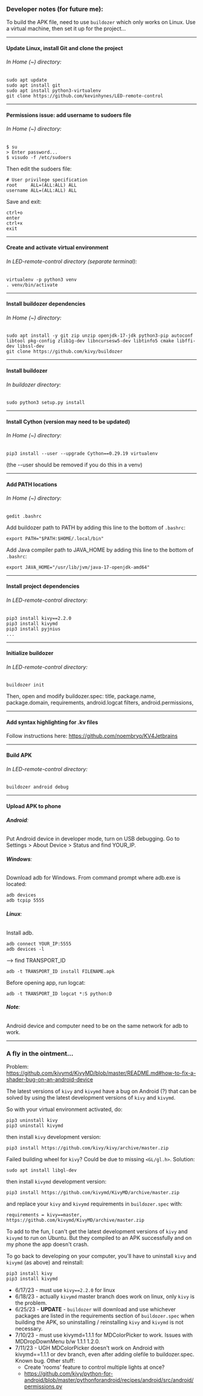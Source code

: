 ### Developer notes (for future me):
To build the APK file, need to use `buildozer` which only works on Linux.  Use a virtual machine,
then set it up for the project...
___
#### Update Linux, install Git and clone the project
###### In Home (~) directory:

    sudo apt update
    sudo apt install git
    sudo apt install python3-virtualenv
    git clone https://github.com/kevinhynes/LED-remote-control
___
#### Permissions issue: add username to sudoers file
###### In Home (~) directory:

    $ su
    > Enter password...
    $ visudo -f /etc/sudoers
Then edit the sudoers file:

    # User privilege specification
    root     ALL=(ALL:ALL) ALL
    username ALL=(ALL:ALL) ALL
Save and exit:

    ctrl+o
    enter
    ctrl+x
    exit
___
#### Create and activate virtual environment
###### In LED-remote-control directory (separate terminal):

    virtualenv -p python3 venv
    . venv/bin/activate
___
#### Install buildozer dependencies
###### In Home (~) directory:

    sudo apt install -y git zip unzip openjdk-17-jdk python3-pip autoconf libtool pkg-config zlib1g-dev libncursesw5-dev libtinfo5 cmake libffi-dev libssl-dev
    git clone https://github.com/kivy/buildozer
___
#### Install buildozer
###### In buildozer directory:

    sudo python3 setup.py install
___
#### Install Cython (version may need to be updated)
###### In Home (~) directory:

    pip3 install --user --upgrade Cython==0.29.19 virtualenv
(the --user should be removed if you do this in a venv)
___
#### Add PATH locations
###### In Home (~) directory:

    gedit .bashrc
Add buildozer path to PATH by adding this line to the bottom of `.bashrc`:

    export PATH="$PATH:$HOME/.local/bin"
Add Java compiler path to JAVA_HOME by adding this line to the bottom of `.bashrc`:

    export JAVA_HOME="/usr/lib/jvm/java-17-openjdk-amd64"
___
#### Install project dependencies
###### In LED-remote-control directory:

    pip3 install kivy==2.2.0
    pip3 install kivymd
    pip3 install pyjnius
    ...
___
#### Initialize buildozer
###### In LED-remote-control directory:

    buildozer init
Then, open and modify buildozer.spec:
title, package.name, package.domain, requirements, android.logcat filters, android.permissions,
___
#### Add syntax highlighting for .kv files

Follow instructions here: 
    https://github.com/noembryo/KV4Jetbrains
___
#### Build APK
###### In LED-remote-control directory:

    buildozer android debug
___
#### Upload APK to phone
###### **Android**:

Put Android device in developer mode, turn on USB debugging.
Go to Settings > About Device > Status and find YOUR_IP.

###### **Windows**:

Download adb for Windows.
From command prompt where adb.exe is located:

    adb devices
    adb tcpip 5555

###### **Linux**:

Install adb.

    adb connect YOUR_IP:5555
    adb devices -l
--> find TRANSPORT_ID

    adb -t TRANSPORT_ID install FILENAME.apk
Before opening app, run logcat:

    adb -t TRANSPORT_ID logcat *:S python:D

###### **Note**:

Android device and computer need to be on the same network for adb to work.

___
### A fly in the ointment...
Problem: https://github.com/kivymd/KivyMD/blob/master/README.md#how-to-fix-a-shader-bug-on-an-android-device

The latest versions of `kivy` and `kivymd` have a bug on Android (?) that can be solved by using
the latest development versions of `kivy` and `kivymd`.

So with your virtual environment activated, do:

    pip3 uninstall kivy
    pip3 uninstall kivymd

then install `kivy` development version:

    pip3 install https://github.com/kivy/kivy/archive/master.zip

Failed building wheel for `kivy`? Could be due to missing `<GL/gl.h>`. Solution:

    sudo apt install libgl-dev

then install `kivymd` development version:

    pip3 install https://github.com/kivymd/KivyMD/archive/master.zip

and replace your `kivy` and `kivymd` requirements in `buildozer.spec` with:

    requirements = kivy==master, https://github.com/kivymd/KivyMD/archive/master.zip

To add to the fun, I can't get the latest development versions of `kivy` and `kivymd` to run on
Ubuntu. But they compiled to an APK successfully and on my phone the app doesn't crash.

To go back to developing on your computer, you'll have to uninstall `kivy` and `kivymd` (as above)
and reinstall:

    pip3 install kivy
    pip3 install kivymd

- 6/17/23 - must use `kivy==2.2.0` for linux
- 6/18/23 - actually `kivymd` master branch does work on linux, only `kivy` is the problem.
- 6/25/23 - **UPDATE** - `buildozer` will download and use whichever packages are listed in the
requirements section of `buildozer.spec` when building the APK, so uninstalling / reinstalling
`kivy` and `kivymd` is not necessary.
- 7/10/23 - must use kivymd=1.1.1 for MDColorPicker to work. Issues with MDDropDownMenu b/w 1.1.1
1.2.0.
- 7/11/23 - UGH MDColorPicker doesn't work on Android with kivymd==1.1.1 or dev branch, even after 
adding olefile to buildozer.spec.  Known bug.  Other  stuff:
  - Create 'rooms' feature to control multiple lights at once?
  - https://github.com/kivy/python-for-android/blob/master/pythonforandroid/recipes/android/src/android/permissions.py
